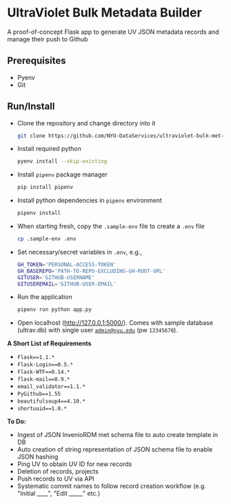# UltraViolet Bulk Metadata Builder

A proof-of-concept Flask app to generate UV JSON metadata records and manage their push to Github

## Prerequisites
- Pyenv
- Git

## Run/Install
- Clone the repository and change directory into it
  ```sh
  git clone https://github.com/NYU-DataServices/ultraviolet-bulk-met-builder && cd ultraviolet-bulk-met-builder
  ```
- Install required python
  ```sh
  pyenv install --skip-existing
  ```
- Install `pipenv` package manager
  ```sh
  pip install pipenv
  ```
- Install python dependencies in `pipenv` environment
  ```sh
  pipenv install
  ```
- When starting fresh, copy the `.sample-env` file to create a `.env` file
  ``` sh
  cp .sample-env .env
  ```
- Set necessary/secret variables in `.env`, e.g.,
  ```sh
  GH_TOKEN='PERSONAL-ACCESS-TOKEN'
  GH_BASEREPO='PATH-TO-REPO-EXCLUDING-GH-ROOT-URL'
  GITUSER='GITHUB-USERNAME'
  GITUSEREMAIL='GITHUB-USER-EMAIL'
  ```
- Run the application
  ```sh
  pipenv run python app.py
  ```
- Open localhost (http://127.0.0.1:5000/). Comes with sample database (ultrav.db) with single user <code>admin@nyu.edu</code> (pw <code>12345678</code>).

**A Short List of Requirements**

 - `Flask==1.1.*`
 - `Flask-Login==0.5.*`
 - `Flask-WTF==0.14.*`
 - `flask-mail==0.9.*`
 - `email_validator==1.1.*`
 - `PyGithub==1.55`
 - `beautifulsoup4==4.10.*`
 - `shortuuid==1.0.*`

**To Do:**

 - Ingest of JSON InvenioRDM met schema file to auto create template in DB
 - Auto creation of string representation of JSON schema file to enable JSON hashing
 - Ping UV to obtain UV ID for new records
 - Deletion of records, projects
 - Push records to UV via API
 - Systematic commit names to follow record creation workflow (e.g. "Initial ____", "Edit _____" etc.)
